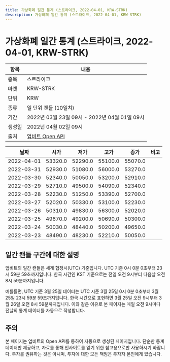 ```yaml
---
title: 가상화폐 일간 통계 (스트라이크, 2022-04-01, KRW-STRK)
description: 가상화폐 일간 통계 (스트라이크, 2022-04-01, KRW-STRK)
---
```



가상화폐 일간 통계 (스트라이크, 2022-04-01, KRW-STRK)
===

|항목|내용|
|--|--|
|종목|스트라이크|
|마켓|KRW-STRK|
|단위|KRW|
|종류|일 단위 캔들 (10일치)|
|기간|2022년 03월 23일 09시 - 2022년 04월 01일 09시|
|생성일|2022년 04월 02일 09시|
|출처|[업비트 Open API](https://docs.upbit.com)|


|날짜|시가|저가|고가|종가|비고|
|--|--|--|--|--|--|
|2022-04-01|53320.0|52290.0|55100.0|55070.0|    |
|2022-03-31|52930.0|51080.0|56000.0|53270.0|    |
|2022-03-30|52340.0|50050.0|53200.0|52910.0|    |
|2022-03-29|52710.0|49500.0|54090.0|52340.0|    |
|2022-03-28|52230.0|51250.0|53390.0|52700.0|    |
|2022-03-27|52020.0|50330.0|53100.0|52230.0|    |
|2022-03-26|50310.0|49830.0|56300.0|52020.0|    |
|2022-03-25|49670.0|49200.0|50690.0|50300.0|    |
|2022-03-24|50030.0|48440.0|50200.0|49650.0|    |
|2022-03-23|48490.0|48230.0|52210.0|50050.0|    |


일간 캔들 구간에 대한 설명
---


업비트의 일간 캔들은 세계 협정시(UTC) 기준입니다. 
UTC 기준 0시 0분 0초부터 23시 59분 59초까지입니다. 
한국 시간인 KST 기준으로는 전일 오전 9시부터 다음날 오전 8시 59분까지입니다. 


예를들면, UTC 기준 3월 25일 데이터는 UTC 시준 3월 25일 0시 0분 0초부터 3월 25일 23시 59분 59초까지입니다. 
한국 시간으로 표현하면 3월 25일 오전 9시부터 3월 26일 오전 8시 59분까지입니다. 
이와 같은 이유로 본 페이지는 매일 오전 9시마다 전날의 통계 데이터를 자동으로 작성합니다. 


주의
---


본 페이지는 업비트의 Open API를 통하여 자동으로 생성된 페이지입니다. 
단순한 통계 데이터만 제공하고, 자료를 통해 인사이트를 얻기 위한 참고용으로만 사용하시기 바랍니다. 
투자를 권유하는 것은 아니며, 투자에 대한 모든 책임은 투자자 본인에게 있습니다. 
